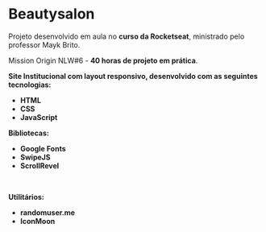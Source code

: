<h1>Beautysalon</h1>
<p>Projeto desenvolvido em aula no <strong>curso da Rocketseat</strong>, ministrado pelo professor Mayk Brito. </p>
<p>Mission Origin NLW#6  - <strong>40 horas de projeto em prática</strong>.</p>
<b>
<p>Site Institucional com layout responsivo, desenvolvido com as seguintes tecnologias:</p>
<ul>
<li>HTML</li>
<li>CSS</li>
<li>JavaScript</li>
</ul> 
<b>
<p>Bibliotecas:</p>
<ul>
<li>Google Fonts</li>
<li>SwipeJS</li>
<li>ScrollRevel</li>
</ul>
<br>
<p>Utilitários:</p>
<ul>
<li>randomuser.me</li>
<li>IconMoon</li>
</ul>
